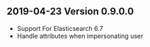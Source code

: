 ## 2019-04-23 Version 0.9.0.0

- Support For Elasticsearch 6.7
- Handle attributes when impersonating user

